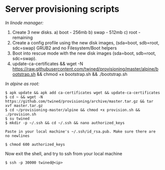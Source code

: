 # Server provisioning scripts

*In linode manager:*

  1. Create 3 new disks.
    a) boot - 256mb
    b) swap - 512mb
    c) root - remaining
  2. Create a config profile using the new disk images, (sda=boot, sdb=root, sdc=swap) GRUB2 and no Filesystem/Boot helpers
  3. Boot into rescue mode with the new disk images (sda=boot, sdb=root, sdc=swap).
  4. update-ca-certificates && wget -N  https://raw.githubusercontent.com/twined/provisioning/master/alpine/bootstrap.sh && chmod +x bootstrap.sh && ./bootstrap.sh

*In alpine as root:*

    $ apk update && apk add ca-certificates wget && update-ca-certificates
    $ cd ~ && wget -N https://github.com/twined/provisioning/archive/master.tar.gz && tar xvf master.tar.gz
    $ cd ~/provisioning-master/alpine && chmod +x provision.sh && ./provision.sh
    $ su twined
    $ mkdir -p ~/.ssh && cd ~/.ssh && nano authorized_keys

    Paste in your local machine's ~/.ssh/id_rsa.pub. Make sure there are no newlines

    $ chmod 600 authorized_keys

Now exit the shell, and try to ssh from your local machine

    $ ssh -p 30000 twined@<ip>
